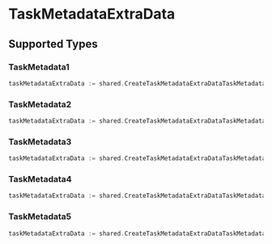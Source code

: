 # TaskMetadataExtraData


## Supported Types

### TaskMetadata1

```go
taskMetadataExtraData := shared.CreateTaskMetadataExtraDataTaskMetadata1(shared.TaskMetadata1{/* values here */})
```

### TaskMetadata2

```go
taskMetadataExtraData := shared.CreateTaskMetadataExtraDataTaskMetadata2(shared.TaskMetadata2{/* values here */})
```

### TaskMetadata3

```go
taskMetadataExtraData := shared.CreateTaskMetadataExtraDataTaskMetadata3(shared.TaskMetadata3{/* values here */})
```

### TaskMetadata4

```go
taskMetadataExtraData := shared.CreateTaskMetadataExtraDataTaskMetadata4(shared.TaskMetadata4{/* values here */})
```

### TaskMetadata5

```go
taskMetadataExtraData := shared.CreateTaskMetadataExtraDataTaskMetadata5(shared.TaskMetadata5{/* values here */})
```

